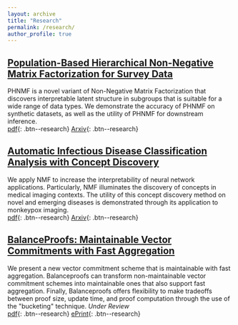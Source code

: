 ```yaml
---
layout: archive
title: "Research"
permalink: /research/
author_profile: true
---
```


## [Population-Based Hierarchical Non-Negative Matrix Factorization for Survey Data](https://arxiv.org/pdf/2209.04968.pdf)
PHNMF is a novel variant of Non-Negative Matrix Factorization that discovers interpretable latent structure in subgroups that is suitable for a wide range of data types. We demonstrate the accuracy of PHNMF on synthetic datasets, as well as the utility of PHNMF for downstream inference.\
[pdf](https://arxiv.org/pdf/2209.04968.pdf){: .btn--research} [Arxiv](https://arxiv.org/abs/2209.04968){: .btn--research}


## [Automatic Infectious Disease Classification Analysis with Concept Discovery](https://arxiv.org/abs/2209.02415)
We apply NMF to increase the interpretability of neural network applications. Particularly, NMF illuminates the discovery of concepts in medical imaging contexts. The utility of this concept discovery method on novel and emerging diseases is demonstrated through its application to monkeypox imaging.\
[pdf](https://arxiv.org/abs/2209.02415.pdf){: .btn--research} [Arxiv](https://arxiv.org/abs/2209.02415){: .btn--research}

## [BalanceProofs: Maintainable Vector Commitments with Fast Aggregation](https://eprint.iacr.org/2022/864)
We present a new vector commitment scheme that is maintainable with fast aggregation. Balanceproofs can transform non-maintainable vector commitment schemes into maintainable ones that also support fast aggregation. Finally, Balanceproofs offers flexibility to make tradeoffs between proof size, update time, and proof computation through the use of the "bucketing" technique. *Under Review* \
[pdf](https://eprint.iacr.org/2022/864.pdf){: .btn--research} [ePrint](https://eprint.iacr.org/2022/864){: .btn--research}



